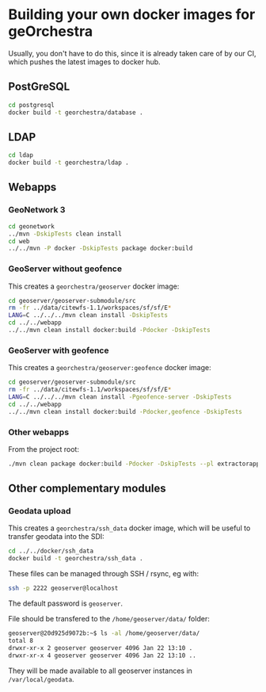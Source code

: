 # Building your own docker images for geOrchestra

Usually, you don't have to do this, since it is already taken care of by our CI, which pushes the latest images to docker hub.

## PostGreSQL

```bash
cd postgresql
docker build -t georchestra/database .
```

## LDAP 

```bash
cd ldap
docker build -t georchestra/ldap .
```

## Webapps

### GeoNetwork 3

```bash
cd geonetwork 
../mvn -DskipTests clean install 
cd web
../../mvn -P docker -DskipTests package docker:build
```

### GeoServer without geofence

This creates a ```georchestra/geoserver``` docker image:

```bash
cd geoserver/geoserver-submodule/src
rm -fr ../data/citewfs-1.1/workspaces/sf/sf/E*
LANG=C ../../../mvn clean install -DskipTests
cd ../../webapp
../../mvn clean install docker:build -Pdocker -DskipTests
```

### GeoServer with geofence

This creates a ```georchestra/geoserver:geofence``` docker image:

```bash
cd geoserver/geoserver-submodule/src
rm -fr ../data/citewfs-1.1/workspaces/sf/sf/E*
LANG=C ../../../mvn clean install -Pgeofence-server -DskipTests
cd ../../webapp
../../mvn clean install docker:build -Pdocker,geofence -DskipTests
```


### Other webapps

From the project root:
```bash
./mvn clean package docker:build -Pdocker -DskipTests --pl extractorapp,cas-server-webapp,security-proxy,mapfishapp,header,ldapadmin,analytics,catalogapp,downloadform,geowebcache-webapp
```


## Other complementary modules

### Geodata upload

This creates a ```georchestra/ssh_data``` docker image, which will be useful to transfer geodata into the SDI:

```bash
cd ../../docker/ssh_data
docker build -t georchestra/ssh_data .
```

These files can be managed through SSH / rsync, eg with:
```bash
ssh -p 2222 geoserver@localhost 
```
The default password is `geoserver`.

File should be transfered to the `/home/geoserver/data/` folder:
```bash
geoserver@20d925d9072b:~$ ls -al /home/geoserver/data/
total 8
drwxr-xr-x 2 geoserver geoserver 4096 Jan 22 13:10 .
drwxr-xr-x 4 geoserver geoserver 4096 Jan 22 13:10 ..
```

They will be made available to all geoserver instances in `/var/local/geodata`. 
